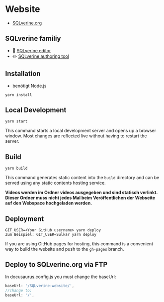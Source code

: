 # Website

- [SQLverine.org](https://sqlverine.org)


## SQLverine familiy
- :mag_right: [SQLverine editor](https://github.com/Sulkar/SQLverine)
- :pencil2: [SQLverine authoring tool](https://github.com/Sulkar/SQLverine-authoring-tool)

## Installation
- benötigt Node.js

```console
yarn install
```

## Local Development

```console
yarn start
```

This command starts a local development server and opens up a browser window. Most changes are reflected live without having to restart the server.

## Build

```console
yarn build
```

This command generates static content into the `build` directory and can be served using any static contents hosting service.

**Videos werden im Ordner videos ausgegeben und sind statisch verlinkt. Dieser Ordner muss nicht jedes Mal beim Veröffentlichen der Webseite auf den Webspace hochgeladen werden.**

## Deployment

```console
GIT_USER=<Your GitHub username> yarn deploy
Zum Beispiel: GIT_USER=Sulkar yarn deploy
```

If you are using GitHub pages for hosting, this command is a convenient way to build the website and push to the `gh-pages` branch.

## Deploy to SQLverine.org via FTP
In docusaurus.config.js you must change the baseUrl:
```js
baseUrl: '/SQLverine-website/',
//change to:
baseUrl: '/',
```

